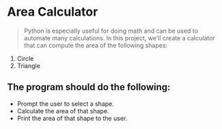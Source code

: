 # Area Calculator

>Python is especially useful for doing math and can be used to automate many calculations. In this project, we'll create a calculator that can compute the area of the following shapes:

1. Circle
2. Triangle

## The program should do the following:

- Prompt the user to select a shape.
- Calculate the area of that shape.
- Print the area of that shape to the user.